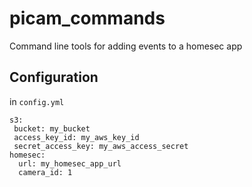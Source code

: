 picam_commands
=========
Command line tools for adding events to a homesec app

Configuration
---------

in `config.yml`
```
s3:
 bucket: my_bucket
 access_key_id: my_aws_key_id
 secret_access_key: my_aws_access_secret
homesec:
  url: my_homesec_app_url
  camera_id: 1
```
